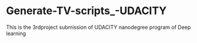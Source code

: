 # Generate-TV-scripts_-UDACITY
This is the 3rdproject submission of UDACITY nanodegree program of Deep learning
